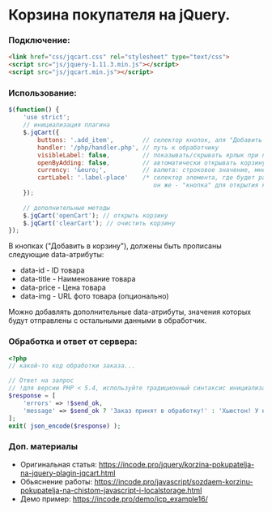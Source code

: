 # Корзина покупателя на jQuery.

### Подключение:

```html
<link href="css/jqcart.css" rel="stylesheet" type="text/css">
<script src="js/jquery-1.11.3.min.js"></script>
<script src="js/jqcart.min.js"></script>
```

### Использование:
```js
$(function() {
    'use strict';
    // инициализация плагина
    $.jqCart({
        buttons: '.add_item',        // селектор кнопок, аля "Добавить в корзину"
        handler: '/php/handler.php', // путь к обработчику
        visibleLabel: false,         // показывать/скрывать ярлык при пустой корзине (по умолчанию: false)
        openByAdding: false,         // автоматически открывать корзину при добавлении товара (по умолчанию: false)
        currency: '&euro;',          // валюта: строковое значение, мнемоники (по умолчанию "$")
        cartLabel: '.label-place'    /* селектор элемента, где будет размещен ярлык, 
                                        он же - "кнопка" для открытия корзины */
    });
    
    // дополнительные методы
    $.jqCart('openCart'); // открыть корзину
    $.jqCart('clearCart'); // очистить корзину
});
```

В кнопках ("Добавить в корзину"), должены быть прописаны следующие data-атрибуты:

- data-id - ID товара
- data-title - Наименование товара
- data-price - Цена товара
- data-img - URL фото товара (опционально)

Можно добавлять дополнительные data-атрибуты, значения которых будут отправлены с остальными данными в обработчик.

### Обработка и ответ от сервера:
```php
<?php
// какой-то код обработки заказа...

// Ответ на запрос
// !для версии PHP < 5.4, используйте традиционный синтаксис инициализации массивов array() вместо короткого []
$response = [
    'errors' => !$send_ok,
    'message' => $send_ok ? 'Заказ принят в обработку!' : 'Хьюстон! У нас проблемы!'
];
exit( json_encode($response) );
```

### Доп. материалы
- Оригинальная статья: https://incode.pro/jquery/korzina-pokupatelja-na-jquery-plagin-jqcart.html
- Обьяснение работы: https://incode.pro/javascript/sozdaem-korzinu-pokupatelja-na-chistom-javascript-i-localstorage.html
- Демо пример: https://incode.pro/demo/icp_example16/